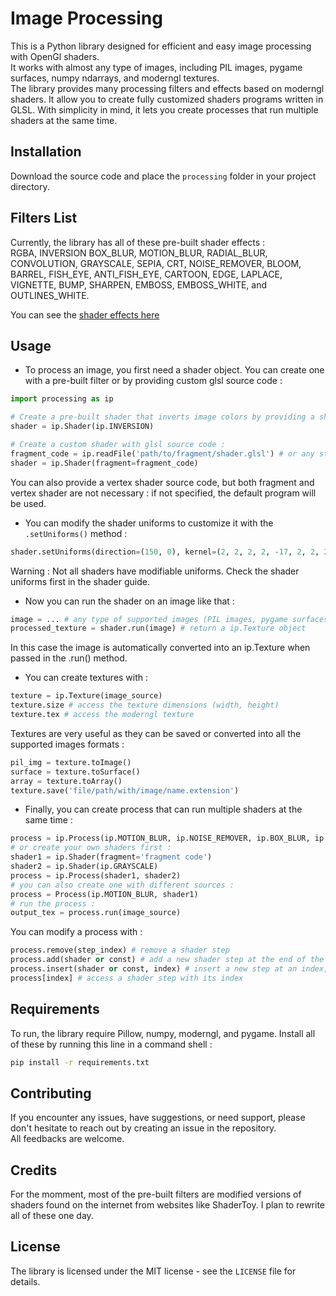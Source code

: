 # Image Processing

This is a Python library designed for efficient and easy image processing with
OpenGl shaders.\
It works with almost any type of images, including PIL images, pygame surfaces,
numpy ndarrays, and moderngl textures.\
The library provides many processing filters and effects based on moderngl
shaders. It allow you to create fully customized shaders programs written in
GLSL. With simplicity in mind, it lets you create processes that run multiple
shaders at the same time.

## Installation

Download the source code and place the `processing` folder in your project
directory.

## Filters List

Currently, the library has all of these pre-built shader effects :\
RGBA, INVERSION BOX_BLUR, MOTION_BLUR, RADIAL_BLUR, CONVOLUTION, GRAYSCALE,
SEPIA, CRT, NOISE_REMOVER, BLOOM, BARREL, FISH_EYE, ANTI_FISH_EYE, CARTOON,
EDGE, LAPLACE, VIGNETTE, BUMP, SHARPEN, EMBOSS, EMBOSS_WHITE, and
OUTLINES_WHITE.

You can see the [shader effects here](./examples/README.md)

## Usage

- To process an image, you first need a shader object. You can create one with a
  pre-built filter or by providing custom glsl source code :

```python
import processing as ip

# Create a pre-built shader that inverts image colors by providing a shader type :
shader = ip.Shader(ip.INVERSION)

# Create a custom shader with glsl source code :
fragment_code = ip.readFile('path/to/fragment/shader.glsl') # or any string that contains glsl code
shader = ip.Shader(fragment=fragment_code)
```

You can also provide a vertex shader source code, but both fragment and vertex
shader are not necessary : if not specified, the default program will be used.

- You can modify the shader uniforms to customize it with the `.setUniforms()`
  method :

```python
shader.setUniforms(direction=(150, 0), kernel=(2, 2, 2, 2, -17, 2, 2, 2, 2), etc...)
```

<bold>Warning</bold> : Not all shaders have modifiable uniforms. Check the
shader uniforms first in the shader guide.

- Now you can run the shader on an image like that :

```python
image = ... # any type of supported images (PIL images, pygame surfaces, numpy ndarrays, moderngl textures)
processed_texture = shader.run(image) # return a ip.Texture object
```

In this case the image is automatically converted into an ip.Texture when passed
in the .run() method.

- You can create textures with :

```python
texture = ip.Texture(image_source)
texture.size # access the texture dimensions (width, height)
texture.tex # access the moderngl texture
```

Textures are very useful as they can be saved or converted into all the
supported images formats :

```python
pil_img = texture.toImage()
surface = texture.toSurface()
array = texture.toArray()
texture.save('file/path/with/image/name.extension')
```

- Finally, you can create process that can run multiple shaders at the same time
  :

```python
process = ip.Process(ip.MOTION_BLUR, ip.NOISE_REMOVER, ip.BOX_BLUR, ip.RGBA, etc...) # created with filters
# or create your own shaders first :
shader1 = ip.Shader(fragment='fragment code')
shader2 = ip.Shader(ip.GRAYSCALE)
process = ip.Process(shader1, shader2)
# you can also create one with different sources :
process = Process(ip.MOTION_BLUR, shader1)
# run the process :
output_tex = process.run(image_source)
```

You can modify a process with :

```python
process.remove(step_index) # remove a shader step
process.add(shader or const) # add a new shader step at the end of the process
process.insert(shader or const, index) # insert a new step at an index, like a list
process[index] # access a shader step with its index
```

## Requirements

To run, the library require Pillow, numpy, moderngl, and pygame. Install all of
these by running this line in a command shell :

```bash
pip install -r requirements.txt
```

## Contributing

If you encounter any issues, have suggestions, or need support, please don't
hesitate to reach out by creating an issue in the repository.\
All feedbacks are welcome.

## Credits

For the momment, most of the pre-built filters are modified versions of shaders
found on the internet from websites like ShaderToy. I plan to rewrite all of
these one day.

## License

The library is licensed under the MIT license - see the `LICENSE` file for
details.
